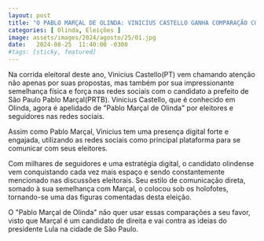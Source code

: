 ```yaml
---
layout: post
title: "O PABLO MARÇAL DE OLINDA: VINICIUS CASTELLO GANHA COMPARAÇÃO COM FIGURA DA POLÍTICA NACIONAL"
categories: [ Olinda, Eleições ]
image: assets/images/2024/agosto/25/01.jpg
date:   2024-08-25  11:40:00 -0300
#tags: [sticky, featured]
---
```

Na corrida eleitoral deste ano, Vinicius Castello(PT) vem chamando atenção não apenas por suas propostas, mas também por sua impressionante semelhança física e força nas redes sociais com o candidato a prefeito de São Paulo Pablo Marçal(PRTB). Vinicius Castello, que é conhecido em Olinda, agora é apelidado de "Pablo Marçal de Olinda" por eleitores e seguidores nas redes sociais.

Assim como Pablo Marçal, Vinicius tem uma presença digital forte e engajada, utilizando as redes sociais como principal plataforma para se comunicar com seus eleitores.

Com milhares de seguidores e uma estratégia digital, o candidato olindense vem conquistando cada vez mais espaço e sendo constantemente mencionado nas discussões eleitorais. Seu estilo de comunicação direta, somado à sua semelhança com Marçal, o colocou sob os holofotes, tornando-se uma das figuras comentadas desta eleição.

O "Pablo Marçal de Olinda" não quer usar essas comparações a seu favor, visto que Marçal é um candidato de direita e vai contra as ideias do presidente Lula na cidade de São Paulo.